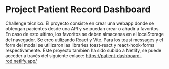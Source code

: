 # Project Patient Record Dashboard

Challenge técnico. El proyecto consiste en crear una webapp donde se obtengan pacientes desde una API y se puedan crear o añadir a favoritos. En caso de esto ultimo, los favoritos se deben almacenas en el localStorage del navegador. Se creo utilizando React y Vite. Para los toast messages y el form del modal se utilizaron las libraries toast-react y react-hook-forms respectivamente.
Este proyecto también ha sido subido a Netlify, se puede acceder a través del siguiente enlace:
https://patient-dashboard-rod.netlify.app/
